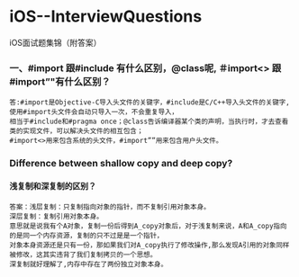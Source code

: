 # iOS--InterviewQuestions
iOS面试题集锦（附答案）

### 一、#import 跟#include 有什么区别，@class呢, ＃import<> 跟 #import”"有什么区别？
```
答:#import是Objective-C导入头文件的关键字，#include是C/C++导入头文件的关键字,使用#import头文件会自动只导入一次，不会重复导入，
相当于#include和#pragma once；@class告诉编译器某个类的声明，当执行时，才去查看类的实现文件，可以解决头文件的相互包含；
#import<>用来包含系统的头文件，#import””用来包含用户头文件。
```
### Difference between shallow copy and deep copy?
#### 浅复制和深复制的区别？
```
答案：浅层复制：只复制指向对象的指针，而不复制引用对象本身。
深层复制：复制引用对象本身。
意思就是说我有个A对象，复制一份后得到A_copy对象后，对于浅复制来说，A和A_copy指向的是同一个内存资源，复制的只不过是是一个指针，
对象本身资源还是只有一份，那如果我们对A_copy执行了修改操作,那么发现A引用的对象同样被修改，这其实违背了我们复制拷贝的一个思想。
深复制就好理解了,内存中存在了两份独立对象本身。
```
